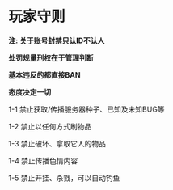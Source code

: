 # 玩家守则

**注: 关于账号封禁只认ID不认人**

**处罚规量刑权在于管理判断**

**基本违反的都直接BAN**

**态度决定一切**

1-1 禁止获取/传播服务器种子、已知及未知BUG等

1-2 禁止以任何方式刷物品

1-3 禁止破坏、拿取它人的物品

1-4 禁止传播色情内容

1-5 禁止开挂、杀戮，可以自动钓鱼
